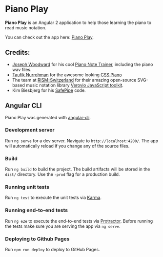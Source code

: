 # Piano Play

**Piano Play** is an Angular 2 application to help those learning the piano to read music notation.

You can check out the app here: [Piano Play](http://deanmalone.net/PianoPlay).



## Credits:
* [Joseph Woodward](http://josephwoodward.co.uk/) for his cool [Piano Note Trainer](https://github.com/JosephWoodward/Angular2PianoNoteTrainingGame), including the piano wav files.
* [Taufik Nurrohman](http://cssdeck.com/user/tovic) for the awesome looking [CSS Piano](http://cssdeck.com/labs/pure-css3-piano)
* The team at [RISM-Switzerland](http://rism-ch.org/) for their amazing open-source SVG-based music notation library [Verovio JavaScript toolkit](http://www.verovio.org/javascript.xhtml).
* Kim Biesbjerg for his [SafePipe](https://forum.ionicframework.com/t/inserting-html-via-angular-2-use-of-domsanitizationservice-bypasssecuritytrusthtml/62562/5
) code.

## Angular CLI
Piano Play was generated with [angular-cli](https://github.com/angular/angular-cli).

### Development server
Run `ng serve` for a dev server. Navigate to `http://localhost:4200/`. The app will automatically reload if you change any of the source files.

### Build
Run `ng build` to build the project. The build artifacts will be stored in the `dist/` directory. Use the `-prod` flag for a production build.

### Running unit tests
Run `ng test` to execute the unit tests via [Karma](https://karma-runner.github.io).

### Running end-to-end tests
Run `ng e2e` to execute the end-to-end tests via [Protractor](http://www.protractortest.org/).
Before running the tests make sure you are serving the app via `ng serve`.

### Deploying to Github Pages
Run `npm run deploy` to deploy to GitHub Pages.
